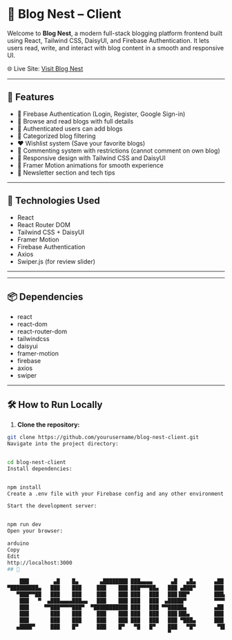 # 📝 Blog Nest – Client

Welcome to **Blog Nest**, a modern full-stack blogging platform frontend built using React, Tailwind CSS, DaisyUI, and Firebase Authentication. It lets users read, write, and interact with blog content in a smooth and responsive UI.

🌐 Live Site: [Visit Blog Nest](https://blog-nests.web.app/)

---

## 🚀 Features

- 🔐 Firebase Authentication (Login, Register, Google Sign-in)  
- 📃 Browse and read blogs with full details  
- 📝 Authenticated users can add blogs  
- 🎯 Categorized blog filtering  
- ❤️ Wishlist system (Save your favorite blogs)  
- 💬 Commenting system with restrictions (cannot comment on own blog)  
- 📱 Responsive design with Tailwind CSS and DaisyUI  
- 🎨 Framer Motion animations for smooth experience  
- 📩 Newsletter section and tech tips  

---

## 🧰 Technologies Used

- React  
- React Router DOM  
- Tailwind CSS + DaisyUI  
- Framer Motion  
- Firebase Authentication  
- Axios  
- Swiper.js (for review slider)  

---



---

## 📦 Dependencies

- react  
- react-dom  
- react-router-dom  
- tailwindcss  
- daisyui  
- framer-motion  
- firebase  
- axios  
- swiper  



---

## 🛠️ How to Run Locally

1. **Clone the repository:**

```bash
git clone https://github.com/yourusername/blog-nest-client.git
Navigate into the project directory:


cd blog-nest-client
Install dependencies:


npm install
Create a .env file with your Firebase config and any other environment variables.

Start the development server:


npm run dev
Open your browser:

arduino
Copy
Edit
http://localhost:3000
## 📁

    ███        ▄█    █▄       ▄████████ ███▄▄▄▄      ▄█   ▄█▄      ▄██   ▄    ▄██████▄  ███    █▄  
▀█████████▄   ███    ███     ███    ███ ███▀▀▀██▄   ███ ▄███▀      ███   ██▄ ███    ███ ███    ███ 
   ▀███▀▀██   ███    ███     ███    ███ ███   ███   ███▐██▀        ███▄▄▄███ ███    ███ ███    ███ 
    ███   ▀  ▄███▄▄▄▄███▄▄   ███    ███ ███   ███  ▄█████▀         ▀▀▀▀▀▀███ ███    ███ ███    ███ 
    ███     ▀▀███▀▀▀▀███▀  ▀███████████ ███   ███ ▀▀█████▄         ▄██   ███ ███    ███ ███    ███ 
    ███       ███    ███     ███    ███ ███   ███   ███▐██▄        ███   ███ ███    ███ ███    ███ 
    ███       ███    ███     ███    ███ ███   ███   ███ ▀███▄      ███   ███ ███    ███ ███    ███ 
   ▄████▀     ███    █▀      ███    █▀   ▀█   █▀    ███   ▀█▀       ▀█████▀   ▀██████▀  ████████▀  
                                                    ▀                                              
